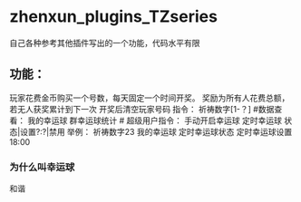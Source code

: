 # zhenxun_plugins_TZseries
 自己各种参考其他插件写出的一个功能，代码水平有限

## 功能：
 玩家花费金币购买一个号数，每天固定一个时间开奖。
 奖励为所有人花费总额，若无人获奖累计到下一次
 开奖后清空玩家号码
    指令：
        祈祷数字[1-？]
        #数据查看：
            我的幸运球
            群幸运球统计
        # 超级用户指令：
            手动开启幸运球
            定时幸运球 状态|设置?:?|禁用
    举例：
        祈祷数字23
        我的幸运球
        定时幸运球状态
        定时幸运球设置18:00

### 为什么叫幸运球
 和谐